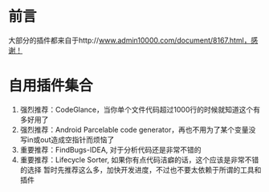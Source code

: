 # 前言
大部分的插件都来自于http://www.admin10000.com/document/8167.html，感谢！
# 自用插件集合
1. 强烈推荐：CodeGlance，当你单个文件代码超过1000行的时候就知道这个有多好用了
2. 强烈推荐：Android Parcelable code generator，再也不用为了某个变量没写in或out造成空指针而烦恼了
3. 重要推荐：FindBugs-IDEA, 对于分析代码还是非常不错的
4. 重要推荐：Lifecycle Sorter, 如果你有点代码洁癖的话，这个应该是非常不错的选择
暂时先推荐这么多，加快开发进度，不过也不要太依赖于所谓的工具和插件